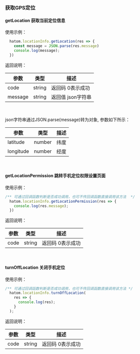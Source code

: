 ### 获取GPS定位

#### getLocation 获取当前定位信息

使用示例：
```javascript
  hatom.locationInfo.getLocation(res => {
    const message = JSON.parse(res.message)
    console.log(message);
  })
```
返回说明：

  | 参数 | 类型   | 描述                               |
  | ----- | ------ | ---------------------------------- |
  | code  | string | 返回码  0表示成功 |
  | message  | string | 返回值  json字符串 |

  &nbsp;
    
json字符串通过JSON.parse(message)转为对象, 参数如下所示：

  | 参数      | 类型   | 描述                                |
  | --------- | ------ | ----------------------------------- |
  | latitude      | number | 纬度        |
  | longitude |   number   | 经度    |

&nbsp;

#### getLocationPermission 跳转手机定位权限设置页面

使用示例：
```javascript
/** 可通过回调函数判断是否成功调用，也可不传回调函数直接调用该方法  */
  hatom.locationInfo.getLocationPermission(res => {
    console.log(res.message);
  })
```
返回说明：

| 参数 | 类型   | 描述                               |
| ----- | ------ | ---------------------------------- |
| code  | string | 返回码  0表示成功 |

&nbsp;

#### turnOffLocation 关闭手机定位

使用示例：
```javascript
/** 可通过回调函数判断是否成功调用，也可不传回调函数直接调用该方法 */
  hatom.locationInfo.turnOffLocation(
    res => {
      console.log(res);
    }
  );
```
返回说明：

| 参数 | 类型   | 描述                               |
| ----- | ------ | ---------------------------------- |
| code  | string | 返回码  0表示成功 |

&nbsp;
